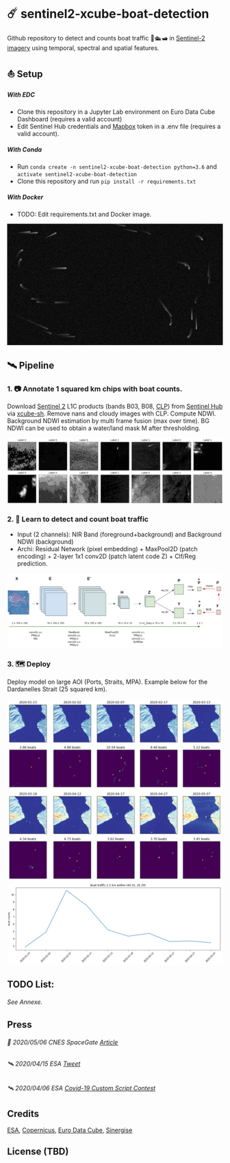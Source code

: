 # ☄️ sentinel2-xcube-boat-detection

Github repository to detect and counts boat traffic 🚢🛳️🛥️ in [Sentinel-2 imagery](https://sentinel.esa.int/web/sentinel/missions/sentinel-2) using temporal, spectral and spatial features.

## ⛵ Setup

##### With EDC
- Clone this repository in a Jupyter Lab environment on Euro Data Cube Dashboard (requires a valid account)
- Edit Sentinel Hub credentials and [Mapbox](https://studio.mapbox.com/) token in a .env file (requires a valid account).

##### With Conda
- Run ```conda create -n sentinel2-xcube-boat-detection python=3.6``` and ```activate sentinel2-xcube-boat-detection```
- Clone this repository and run ```pip install -r requirements.txt```

##### With Docker
- TODO: Edit requirements.txt and Docker image.

![S2-Artwork](pics/EU-Ports/Venezia/Artwork_by_Elena_Aversa.jpg)

## 🛰️ Pipeline

### 1. 📷 Annotate 1 squared km chips with boat counts.

Download [Sentinel 2](https://sentinel.esa.int/web/sentinel/missions/sentinel-2) L1C products (bands B03, B08, [CLP](https://github.com/sentinel-hub/sentinel2-cloud-detector)) from [Sentinel Hub](https://www.sentinel-hub.com/) via [xcube-sh](https://github.com/dcs4cop/xcube-sh). Remove nans and cloudy images with CLP. Compute NDWI. Background NDWI estimation by multi frame fusion (max over time). BG NDWI can be used to obtain a water/land mask M after thresholding.

![Inputs](pics/S2-Boat-Density/inputs.png)

### 2. 🔭 Learn to detect and count boat traffic

- Input (2 channels): NIR Band (foreground+background) and Background NDWI (background)
- Archi: Residual Network (pixel embedding) + MaxPool2D (patch encoding) + 2-layer 1x1 conv2D (patch latent code Z) + Clf/Reg prediction.

![Model](pics/S2-Boat-Density/Classifier.png)

### 3. 🗺️ Deploy

Deploy model on large AOI (Ports, Straits, MPA). Example below for the Dardanelles Strait (25 squared km).

![Dardanelles heatmaps](pics/EU-Straits/Dardanelles/Dardanelles_heatmaps_2020.png)
![Dardanelles activity](pics/EU-Straits/Dardanelles/Dardanelles_traffic_2020.png)


## TODO List:

###### See Annexe.

## Press

###### 📡 2020/05/06 CNES SpaceGate [Article](https://spacegate.cnes.fr/fr/covid-19-venise-sans-les-bateaux)
###### 🛰️ 2020/04/15 ESA [Tweet](https://mobile.twitter.com/EO_OPEN_SCIENCE/status/1250367319936765953)
###### 🛰️ 2020/04/06 ESA [Covid-19 Custom Script Contest](https://www.sentinel-hub.com/contest)

## Credits

[ESA](https://www.esa.int/), [Copernicus](https://scihub.copernicus.eu/dhus/#/home), [Euro Data Cube](https://eurodatacube.com/), [Sinergise](https://www.sinergise.com/)

## License (TBD)
